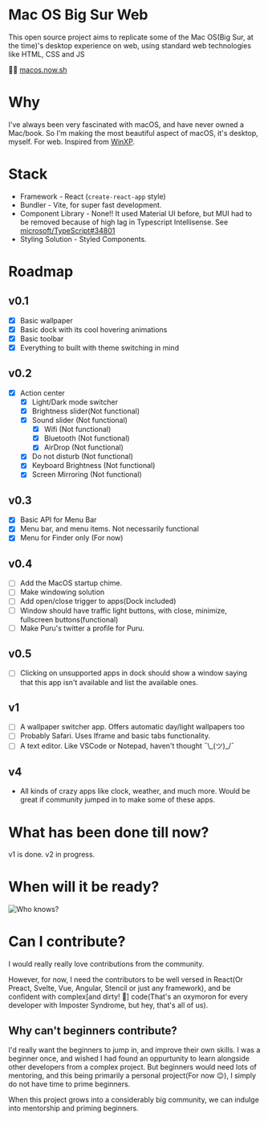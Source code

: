 # Mac OS Big Sur Web

This open source project aims to replicate some of the Mac OS(Big Sur, at the time)'s desktop experience on web, using standard web technologies like HTML, CSS and JS

🔗🔗 [macos.now.sh](https://macos.now.sh)

# Why

I've always been very fascinated with macOS, and have never owned a Mac/book. So I'm making the most beautiful aspect of macOS, it's desktop, myself. For web. Inspired from [WinXP](https://winxp.now.sh/).

# Stack

- Framework - React (`create-react-app` style)
- Bundler - Vite, for super fast development.
- Component Library - None!! It used Material UI before, but MUI had to be removed because of high lag in Typescript Intellisense. See [microsoft/TypeScript#34801](https://github.com/microsoft/TypeScript/issues/34801)
- Styling Solution - Styled Components.

# Roadmap

## v0.1

- [x] Basic wallpaper
- [x] Basic dock with its cool hovering animations
- [x] Basic toolbar
- [x] Everything to built with theme switching in mind

## v0.2

- [x] Action center
  - [x] Light/Dark mode switcher
  - [x] Brightness slider(Not functional)
  - [x] Sound slider (Not functional)
    - [x] Wifi (Not functional)
    - [x] Bluetooth (Not functional)
    - [x] AirDrop (Not functional)
  - [x] Do not disturb (Not functional)
  - [x] Keyboard Brightness (Not functional)
  - [x] Screen Mirroring (Not functional)

## v0.3

- [x] Basic API for Menu Bar
- [x] Menu bar, and menu items. Not necessarily functional
- [x] Menu for Finder only (For now)

## v0.4

- [ ] Add the MacOS startup chime.
- [ ] Make windowing solution
- [ ] Add open/close trigger to apps(Dock included)
- [ ] Window should have traffic light buttons, with close, minimize, fullscreen buttons(functional)
- [ ] Make Puru's twitter a profile for Puru.

## v0.5

- [ ] Clicking on unsupported apps in dock should show a window saying that this app isn't available and list the available ones.

## v1

- [ ] A wallpaper switcher app. Offers automatic day/light wallpapers too
- [ ] Probably Safari. Uses Iframe and basic tabs functionality.
- [ ] A text editor. Like VSCode or Notepad, haven't thought ¯\\\_(ツ)\_/¯

## v4

- All kinds of crazy apps like clock, weather, and much more. Would be great if community jumped in to make some of these apps.

# What has been done till now?

v1 is done. v2 in progress.

# When will it be ready?

![Who knows?](https://i.imgur.com/6xfbPzs.gif)

# Can I contribute?

I would really really love contributions from the community.

However, for now, I need the contributors to be well versed in React(Or Preact, Svelte, Vue, Angular, Stencil or just any framework), and be confident with complex\[and dirty! 💩] code(That's an oxymoron for every developer with Imposter Syndrome, but hey, that's all of us).

## Why can't beginners contribute?

I'd really want the beginners to jump in, and improve their own skills. I was a beginner once, and wished I had found an oppurtunity to learn alongside other developers from a complex project. But beginners would need lots of mentoring, and this being primarily a personal project(For now 😉), I simply do not have time to prime beginners.

When this project grows into a considerably big community, we can indulge into mentorship and priming beginners.
